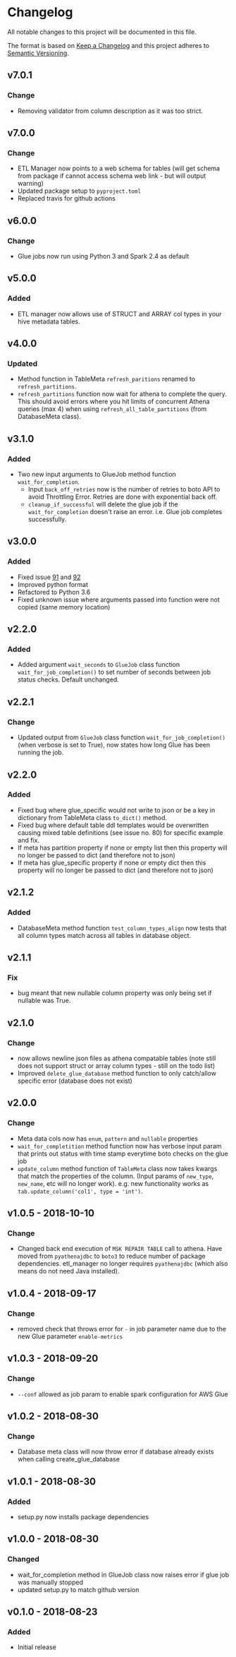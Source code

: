 # Changelog
All notable changes to this project will be documented in this file.

The format is based on [Keep a Changelog](http://keepachangelog.com/en/1.0.0/)
and this project adheres to [Semantic Versioning](http://semver.org/spec/v2.0.0.html).

## v7.0.1

### Change

- Removing validator from column description as it was too strict.

## v7.0.0

### Change

- ETL Manager now points to a web schema for tables (will get schema from package if cannot access schema web link - but will output warning)
- Updated package setup to `pyproject.toml`
- Replaced travis for github actions

## v6.0.0

### Change

- Glue jobs now run using Python 3 and Spark 2.4 as default

## v5.0.0

### Added

- ETL manager now allows use of STRUCT and ARRAY col types in your hive metadata tables.

## v4.0.0

### Updated

- Method function in TableMeta `refresh_paritions` renamed to `refresh_partitions`.
- `refresh_partitions` function now wait for athena to complete the query. This should avoid errors where you hit limits of concurrent Athena queries (max 4) when using `refresh_all_table_partitions` (from DatabaseMeta class).

## v3.1.0

### Added

- Two new input arguments to GlueJob method function `wait_for_completion`.
  - Input `back_off_retries` now is the number of retries to boto API to avoid Throttling Error. Retries are done with exponential back off.
  - `cleanup_if_successful` will delete the glue job if the `wait_for_completion` doesn't raise an error. i.e. Glue job completes successfully.

## v3.0.0

### Added

- Fixed issue [91](https://github.com/moj-analytical-services/etl_manager/issues/91) and [92](https://github.com/moj-analytical-services/etl_manager/issues/92)
- Improved python format
- Refactored to Python 3.6
- Fixed unknown issue where arguments passed into function were not copied (same memory location)

## v2.2.0

### Added

- Added argument `wait_seconds` to `GlueJob` class function `wait_for_job_completion()` to set number of seconds between job status checks. Default unchanged.

## v2.2.1

### Change

- Updated output from `GlueJob` class function `wait_for_job_completion()` (when verbose is set to True), now states how long Glue has been running the job.

## v2.2.0

### Added

- Fixed bug where glue_specific would not write to json or be a key in dictionary from TableMeta class `to_dict()` method.
- Fixed bug where default table ddl templates would be overwritten causing mixed table definitions (see issue no. 80) for specific example and fix.
- If meta has partition property if none or empty list then this property will no longer be passed to dict (and therefore not to json)
- If meta has glue_specific property if none or empty dict then this property will no longer be passed to dict (and therefore not to json)

## v2.1.2

### Added

- DatabaseMeta method function `test_column_types_align` now tests that all column types match across all tables in database object.

## v2.1.1

### Fix

- bug meant that new nullable column property was only being set if nullable was True.

## v2.1.0

### Change

- now allows newline json files as athena compatable tables (note still does not support struct or array column types - still on the todo list)
- Improved `delete_glue_database` method function to only catch/allow specific error (database does not exist)

## v2.0.0

### Change

- Meta data cols now has `enum`, `pattern` and `nullable` properties
- `wait_for_completition` method function now has verbose input param that prints out status with time stamp everytime boto checks on the glue job
- `update_column` method function of `TableMeta` class now takes kwargs that match the properties of the column. (Input params of `new_type`, `new_name`, etc will no longer work). e.g. new functionality works as `tab.update_column('col1', type = 'int')`.

## v1.0.5 - 2018-10-10

### Change

- Changed back end execution of `MSK REPAIR TABLE` call to athena. Have moved from `pyathenajdbc` to `boto3` to reduce number of package dependencies. etl_manager no longer requires `pyathenajdbc` (which also means do not need Java installed).

## v1.0.4 - 2018-09-17

### Change

- removed check that throws error for `-` in job parameter name due to the new Glue parameter `enable-metrics`

## v1.0.3 - 2018-09-20

### Change
- `--conf` allowed as job param to enable spark configuration for AWS Glue

## v1.0.2 - 2018-08-30

### Change

- Database meta class will now throw error if database already exists when calling create_glue_database

## v1.0.1 - 2018-08-30

### Added

- setup.py now installs package dependencies

## v1.0.0 - 2018-08-30

### Changed

- wait_for_completion method in GlueJob class now raises error if glue job was manually stopped
- updated setup.py to match github version

## v0.1.0 - 2018-08-23

### Added

- Initial release
